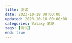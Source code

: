 ```yaml
---
title: 测试
date: 2023-10-18 00:00:00
updated: 2023-10-18 00:00:00
categories: Valaxy 笔记
tags: [测试]
end: true
---
```


